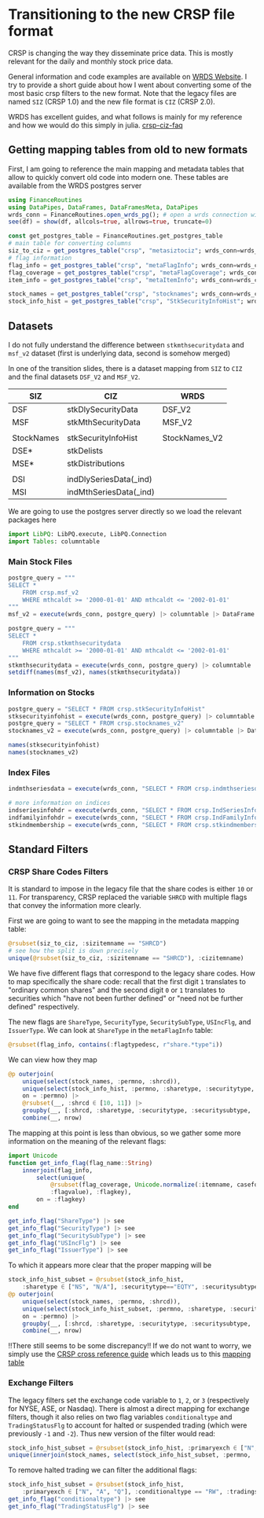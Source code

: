 # Transitioning to the new CRSP file format

CRSP is changing the way they disseminate price data.
This is mostly relevant for the daily and monthly stock price data.

General information and code examples are available on [WRDS Website](https://wrds-www.wharton.upenn.edu/pages/support/manuals-and-overviews/crsp/stocks-and-indices/crsp-stock-and-indexes-version-2/).
I try to provide a short guide about how I went about converting some of the most basic crsp filters to the new format.
Note that the legacy files are named `SIZ` (CRSP 1.0) and the new file format is `CIZ` (CRSP 2.0). 

WRDS has excellent guides, and what follows is mainly for my reference and how we would do this simply in julia.
[crsp-ciz-faq](https://wrds-www.wharton.upenn.edu/pages/support/manuals-and-overviews/crsp/stocks-and-indices/crsp-stock-and-indexes-version-2/crsp-ciz-faq/)

## Getting mapping tables from old to new formats
First, I am going to reference the main mapping and metadata tables that allow to quickly convert old code into modern one.
These tables are available from the WRDS postgres server

```julia
using FinanceRoutines
using DataPipes, DataFrames, DataFramesMeta, DataPipes
wrds_conn = FinanceRoutines.open_wrds_pg(); # open a wrds connection with credentials
see(df) = show(df, allcols=true, allrows=true, truncate=0)
```

```julia
const get_postgres_table = FinanceRoutines.get_postgres_table
# main table for converting columns
siz_to_ciz = get_postgres_table("crsp", "metasiztociz"; wrds_conn=wrds_conn) |> DataFrame 
# flag information
flag_info = get_postgres_table("crsp", "metaFlagInfo"; wrds_conn=wrds_conn) |> DataFrame 
flag_coverage = get_postgres_table("crsp", "metaFlagCoverage"; wrds_conn=wrds_conn) |> DataFrame 
item_info = get_postgres_table("crsp", "metaItemInfo"; wrds_conn=wrds_conn) |> DataFrame 

stock_names = get_postgres_table("crsp", "stocknames"; wrds_conn=wrds_conn) |> DataFrame 
stock_info_hist = get_postgres_table("crsp", "StkSecurityInfoHist"; wrds_conn=wrds_conn) |> DataFrame 
```

## Datasets

I do not fully understand the difference between `stkmthsecuritydata` and `msf_v2` dataset (first is underlying data, second is somehow merged)

In one of the transition slides, there is a dataset mapping from `SIZ` to `CIZ` and the final datasets `DSF_V2` and `MSF_V2`. 

| **SIZ**         | **CIZ**                         | **WRDS**         |
|----------------|----------------------------------|------------------|
| DSF            | stkDlySecurityData               | DSF_V2           |
| MSF            | stkMthSecurityData               | MSF_V2           |
|                |                                  |                  |
| StockNames     | stkSecurityInfoHist              | StockNames_V2    |
| DSE*           | stkDelists                       |                  |
| MSE*           | stkDistributions                 |                  |
|                |                                  |                  |
| DSI            | indDlySeriesData(_ind)           |                  |
| MSI            | indMthSeriesData(_ind)           |                  |


We are going to use the postgres server directly so we load the relevant packages here
```julia
import LibPQ: LibPQ.execute, LibPQ.Connection
import Tables: columntable
```


### Main Stock Files

```julia
postgre_query = """
SELECT *
    FROM crsp.msf_v2
    WHERE mthcaldt >= '2000-01-01' AND mthcaldt <= '2002-01-01'
"""
msf_v2 = execute(wrds_conn, postgre_query) |> columntable |> DataFrame

postgre_query = """
SELECT *
    FROM crsp.stkmthsecuritydata
    WHERE mthcaldt >= '2000-01-01' AND mthcaldt <= '2002-01-01'
"""
stkmthsecuritydata = execute(wrds_conn, postgre_query) |> columntable |> DataFrame
setdiff(names(msf_v2), names(stkmthsecuritydata))
```

### Information on Stocks

```julia
postgre_query = "SELECT * FROM crsp.stkSecurityInfoHist"
stksecurityinfohist = execute(wrds_conn, postgre_query) |> columntable |> DataFrame
postgre_query = "SELECT * FROM crsp.stocknames_v2"
stocknames_v2 = execute(wrds_conn, postgre_query) |> columntable |> DataFrame

names(stksecurityinfohist)
names(stocknames_v2)
```

### Index Files

```julia
indmthseriesdata = execute(wrds_conn, "SELECT * FROM crsp.indmthseriesdata") |> DataFrame

# more information on indices
indseriesinfohdr = execute(wrds_conn, "SELECT * FROM crsp.IndSeriesInfoHdr") |> DataFrame |> see
indfamilyinfohdr = execute(wrds_conn, "SELECT * FROM crsp.IndFamilyInfoHdr") |> DataFrame |> see
stkindmembership = execute(wrds_conn, "SELECT * FROM crsp.stkindmembership_ind") |> DataFrame |> see
```





## Standard Filters

### CRSP Share Codes Filters
It is standard to impose in the legacy file that the share codes is either `10` or `11`. 
For transparency, CRSP replaced the variable `SHRCD` with multiple flags that convey the information more clearly. 

First we are going to want to see the mapping in the metadata mapping table:
```julia
@rsubset(siz_to_ciz, :sizitemname == "SHRCD")
# see how the split is down precisely
unique(@rsubset(siz_to_ciz, :sizitemname == "SHRCD"), :cizitemname)
```
We have five different flags that correspond to the legacy share codes. 
How to map specifically the share code: recall that the first digit `1` translates to "ordinary common shares" and the second digit `0` or `1` translates to securities which "have not been further defined" or "need not be further defined" respectively.

The new flags are `ShareType`, `SecurityType`, `SecuritySubType`, `USIncFlg`, and `IssuerType`.
We can look at `ShareType` in the `metaFlagInfo` table:
```julia
@rsubset(flag_info, contains(:flagtypedesc, r"share.*type"i))
```
We can view how they map 
```julia
@p outerjoin(
    unique(select(stock_names, :permno, :shrcd)),
    unique(select(stock_info_hist, :permno, :sharetype, :securitytype, :securitysubtype, :usincflg, :issuertype)),
    on = :permno) |>
    @rsubset(__, :shrcd ∈ [10, 11]) |>
    groupby(__, [:shrcd, :sharetype, :securitytype, :securitysubtype, :usincflg, :issuertype]) |>
    combine(__, nrow)
```
The mapping at this point is less than obvious, so we gather some more information on the meaning of the relevant flags:
```julia
import Unicode
function get_info_flag(flag_name::String) 
    innerjoin(flag_info,
        select(unique(
            @rsubset(flag_coverage, Unicode.normalize(:itemname, casefold=true)==Unicode.normalize(flag_name, casefold=true)), 
            :flagvalue), :flagkey),
        on = :flagkey)
end

get_info_flag("ShareType") |> see
get_info_flag("SecurityType") |> see
get_info_flag("SecuritySubType") |> see
get_info_flag("USIncFlg") |> see
get_info_flag("IssuerType") |> see
```

To which it appears more clear that the proper mapping will be
```julia
stock_info_hist_subset = @rsubset(stock_info_hist, 
    :sharetype ∈ ["NS", "N/A"], :securitytype=="EQTY", :securitysubtype=="COM", :issuertype ∈ ["ACOR", "CORP"], :usincflg=="Y")
@p outerjoin(
    unique(select(stock_names, :permno, :shrcd)),
    unique(select(stock_info_hist_subset, :permno, :sharetype, :securitytype, :securitysubtype, :usincflg, :issuertype)),
    on = :permno) |>
    groupby(__, [:shrcd, :sharetype, :securitytype, :securitysubtype, :usincflg, :issuertype]) |>
    combine(__, nrow)
```
!!There still seems to be some discrepancy!!
If we do not want to worry, we simply use the [CRSP cross reference guide](https://www.crsp.org/wp-content/uploads/guides/CRSP_Cross_Reference_Guide_1.0_to_2.0.pdf) which leads us to this [mapping table](https://www.crsp.org/wp-content/uploads/ShareCode.html
)


### Exchange Filters
The legacy filters set the exchange code variable to `1`, `2`, or `3` (respectively for NYSE, ASE, or Nasdaq).
There is almost a direct mapping for exchange filters, though it also relies on two flag variables `conditionaltype` and `TradingStatusFlg` to account for halted or suspended trading (which were previously `-1` and `-2`).
Thus new version of the filter would read:
```julia
stock_info_hist_subset = @rsubset(stock_info_hist, :primaryexch ∈ ["N", "A", "Q"])
unique(innerjoin(stock_names, select(stock_info_hist_subset, :permno, :primaryexch), on = :permno), [:exchcd, :primaryexch])
```

To remove halted trading we can filter the additional flags:
```julia
stock_info_hist_subset = @rsubset(stock_info_hist, 
    :primaryexch ∈ ["N", "A", "Q"], :conditionaltype == "RW", :tradingstatusflg == "A")
get_info_flag("conditionaltype") |> see
get_info_flag("TradingStatusFlg") |> see
```





